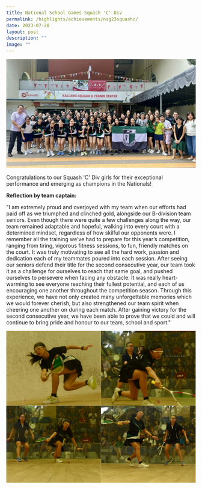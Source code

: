 ```yaml
---
title: National School Games Squash 'C' Div
permalink: /highlights/achievements/nsg23squashc/
date: 2023-07-28
layout: post
description: ""
image: ""
---
```

![](/images/squash%20c%20div%202023%20group%20photo.JPG)

Congratulations to our Squash 'C' Div girls for their exceptional performance and emerging as champions in the Nationals!

**Reflection by team captain:**

"I am extremely proud and overjoyed with my team when our efforts had paid off as we triumphed and clinched gold, alongside our B-division team seniors. Even though there were quite a few challenges along the way, our team remained adaptable and hopeful, walking into every court with a determined mindset, regardless of how skilful our opponents were. I remember all the training we’ve had to prepare for this year’s competition, ranging from tiring, vigorous fitness sessions, to fun, friendly matches on the court. It was truly motivating to see all the hard work, passion and dedication each of my teammates poured into each session. After seeing our seniors defend their title for the second consecutive year, our team took it as a challenge for ourselves to reach that same goal, and pushed ourselves to persevere when facing any obstacle. It was really heart-warming to see everyone reaching their fullest potential, and each of us encouraging one another throughout the competition season. Through this experience, we have not only created many unforgettable memories which we would forever cherish, but also strengthened our team spirit when cheering one another on during each match. After gaining victory for the second consecutive year, we have been able to prove that we could and will continue to bring pride and honour to our team, school and sport."

![](/images/squash%20c%20div%202023(1).jpg)